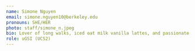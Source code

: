 ```yaml
---
name: Simone Nguyen
email: simone.nguyen10@berkeley.edu
pronouns: SHE/HER
photo: staff/simone_n.jpeg
bio: Lover of long walks, iced oat milk vanilla lattes, and passionate about using data science to analyze our carceral system! I’m excited to meet you all!
role: uGSI (UCS2)
---
```

